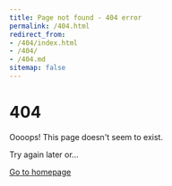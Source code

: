 ```yaml
---
title: Page not found - 404 error
permalink: /404.html
redirect_from:
- /404/index.html
- /404/
- /404.md
sitemap: false
---
```


# 404

Oooops! This page doesn't seem to exist.

Try again later or…

<a href="/" tabindex="-1">
    <paper-button raised filled>Go to homepage</paper-button>
</a>
